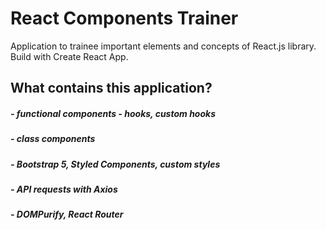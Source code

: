 # React Components Trainer

Application to trainee important elements and concepts of React.js library. Build with Create React App.

## What contains this application?

##### - functional components - hooks, custom hooks
##### - class components
##### - Bootstrap 5, Styled Components, custom styles
##### - API requests with Axios
##### - DOMPurify, React Router
